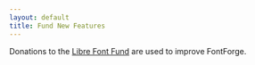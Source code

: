 ```yaml
---
layout: default
title: Fund New Features
---
```


Donations to the [Libre Font Fund](https://www.tug.org/fonts/librefontfund.html) are used to improve FontForge.
